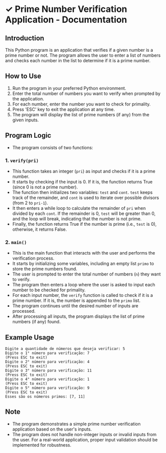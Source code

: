 # ✓ Prime Number Verification Application - Documentation

## Introduction

This Python program is an application that verifies if a given number is a prime number or not. The program allows the user to enter a list of numbers and checks each number in the list to determine if it is a prime number.

## How to Use

1. Run the program in your preferred Python environment.
2. Enter the total number of numbers you want to verify when prompted by the application.
3. For each number, enter the number you want to check for primality.
4. Press 'ESC' key to exit the application at any time.
5. The program will display the list of prime numbers (if any) from the given inputs.

## Program Logic

- The program consists of two functions:

### 1. `verify(pri)`

- This function takes an integer (`pri`) as input and checks if it is a prime number.
- It starts by checking if the input is 0. If it is, the function returns True (since 0 is not a prime number).
- The function then initializes two variables: `test` and `cont`. `test` keeps track of the remainder, and `cont` is used to iterate over possible divisors (from 2 to `pri-1`).
- It then enters a while loop to calculate the remainder of `pri` when divided by each `cont`. If the remainder is 0, `test` will be greater than 0, and the loop will break, indicating that the number is not prime.
- Finally, the function returns True if the number is prime (i.e., `test` is 0), otherwise, it returns False.

### 2. `main()`

- This is the main function that interacts with the user and performs the verification process.
- It starts by initializing some variables, including an empty list `primo` to store the prime numbers found.
- The user is prompted to enter the total number of numbers (`n`) they want to verify.
- The program then enters a loop where the user is asked to input each number to be checked for primality.
- For each input number, the `verify` function is called to check if it is a prime number. If it is, the number is appended to the `primo` list.
- The program continues until the desired number of inputs are processed.
- After processing all inputs, the program displays the list of prime numbers (if any) found.

## Example Usage

```
Digite a quantidade de números que deseja verificar: 5
Digite o 1° número para verificação: 7
(Press ESC to exit)
Digite o 2° número para verificação: 4
(Press ESC to exit)
Digite o 3° número para verificação: 11
(Press ESC to exit)
Digite o 4° número para verificação: 1
(Press ESC to exit)
Digite o 5° número para verificação: 9
(Press ESC to exit)
Esses são os números primos: [7, 11]
```

## Note

- The program demonstrates a simple prime number verification application based on the user's inputs.
- The program does not handle non-integer inputs or invalid inputs from the user. For a real-world application, proper input validation should be implemented for robustness.
